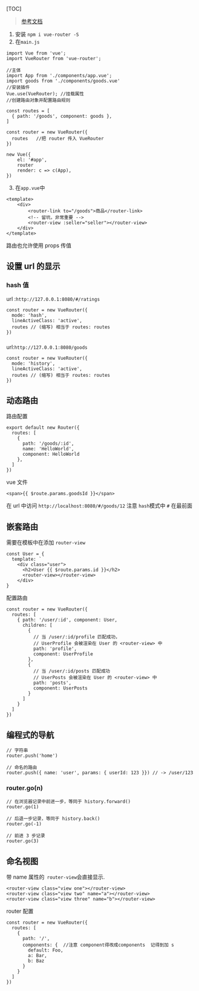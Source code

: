 
[TOC]

> [参考文档](https://www.jianshu.com/p/4c5c99abb864)

1. 安装
`npm i vue-router -S`
2. 在`main.js`
```
import Vue from 'vue';
import VueRouter from 'vue-router';

//主体
import App from './components/app.vue';
import goods from './components/goods.vue'
//安装插件
Vue.use(VueRouter); //挂载属性
//创建路由对象并配置路由规则

const routes = [
  { path: '/goods', component: goods },
]

const router = new VueRouter({
  routes   //把 router 传入 VueRouter
})

new Vue({
    el: '#app',
    router
    render: c => c(App),
})
```

3. 在`app.vue`中
```
<template>
    <div>
	    <router-link to="/goods">商品</router-link>
        <!-- 留坑，非常重要 -->
        <router-view :seller="seller"></router-view>
    </div>
</template>
```
路由也允许使用 props 传值

## 设置 url 的显示
### hash 值
url :`http://127.0.0.1:8080/#/ratings`
```
const router = new VueRouter({
  mode: 'hash',
  lineActiveClass: 'active',
  routes // (缩写) 相当于 routes: routes
})
```
### 
url:`http://127.0.0.1:8080/goods`
```
const router = new VueRouter({
  mode: 'history',
  lineActiveClass: 'active',
  routes // (缩写) 相当于 routes: routes
})
```
## 动态路由
路由配置
```
export default new Router({
  routes: [
    {
      path: '/goods/:id',
      name: 'HelloWorld',
      component: HelloWorld
    },
  ]
})
```
vue 文件
```
<span>{{ $route.params.goodsId }}</span>
```
在 url 中访问
`http://localhost:8080/#/goods/12`
注意 `hash`模式中 `#` 在最前面

## 嵌套路由
需要在模板中在添加 `router-view`
```
const User = {
  template: `
    <div class="user">
      <h2>User {{ $route.params.id }}</h2>
      <router-view></router-view>
    </div>
}
```
配置路由
```
const router = new VueRouter({
  routes: [
    { path: '/user/:id', component: User,
      children: [
        {
          // 当 /user/:id/profile 匹配成功，
          // UserProfile 会被渲染在 User 的 <router-view> 中
          path: 'profile',
          component: UserProfile
        },
        {
          // 当 /user/:id/posts 匹配成功
          // UserPosts 会被渲染在 User 的 <router-view> 中
          path: 'posts',
          component: UserPosts
        }
      ]
    }
  ]
})
```
## 编程式的导航
```
// 字符串
router.push('home')

// 命名的路由
router.push({ name: 'user', params: { userId: 123 }}) // -> /user/123
```
### router.go(n)
```
// 在浏览器记录中前进一步，等同于 history.forward()
router.go(1)

// 后退一步记录，等同于 history.back()
router.go(-1)

// 前进 3 步记录
router.go(3)
``` 
## 命名视图
带 name 属性的` router-view`会直接显示.
```
<router-view class="view one"></router-view>
<router-view class="view two" name="a"></router-view>
<router-view class="view three" name="b"></router-view>
```
router 配置
```
const router = new VueRouter({
  routes: [
    {
      path: '/',
      components: {  //注意 component得改成components  记得到加 s
        default: Foo,
        a: Bar,
        b: Baz
      }
    }
  ]
})
```




